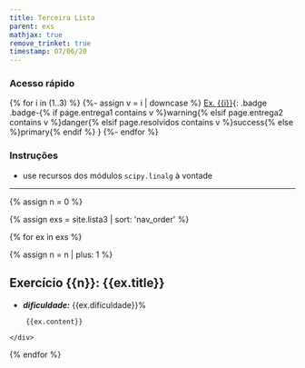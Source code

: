 ```yaml
---
title: Terceira Lista
parent: exs
mathjax: true
remove_trinket: true
timestamp: 07/06/20
---
```


### Acesso rápido
{% for i in (1..3) %}
{%- assign v = i | downcase %}
[Ex. {{i}}](#ex{{i}}){: .badge .badge-{% if page.entrega1 contains v %}warning{% elsif page.entrega2 contains v %}danger{% elsif page.resolvidos contains v %}success{% else %}primary{% endif %} }
{%- endfor %}

### Instruções
- use recursos dos módulos `scipy.linalg` à vontade

---

{% assign n = 0 %}

{% assign exs = site.lista3 | sort: 'nav_order' %}

{% for ex in exs %}

{% assign n = n | plus: 1 %}

<div class="card mb-2">
    <a name="ex{{n}}"></a><h2 class="card-title alert alert-primary">Exercício {{n}}: {{ex.title}}</h2>
    <div class="card-body">
        <ul>
            <li><i><b>dificuldade:</b></i> {{ex.dificuldade}}%</li>
            <!-- <li><i><b>utiliza:</b></i> {% include grade-exs.html tags=ex.tags %}</li> -->
        </ul>

        {{ex.content}}

    </div>
</div>

{% endfor %}

